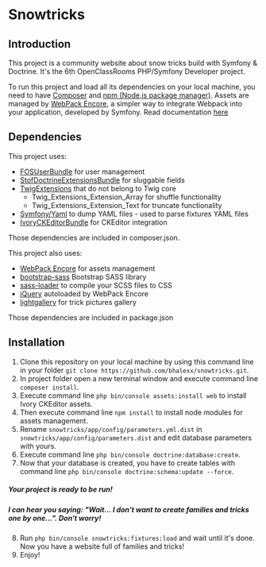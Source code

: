 # Snowtricks

## Introduction
This project is a community website about snow tricks build with Symfony & Doctrine.
It's the 6th OpenClassRooms PHP/Symfony Developer project.

To run this project and load all its dependencies on your local machine, you need to have [Composer](https://getcomposer.org/) and [npm (Node.js package manager)](https://nodejs.org/en/).
Assets are managed by [WebPack Encore](https://github.com/symfony/webpack-encore), a simpler way to integrate Webpack into your application, developed by Symfony. Read documentation [here](https://symfony.com/doc/current/frontend.html)

## Dependencies
This project uses:
- [FOSUserBundle](https://github.com/FriendsOfSymfony/FOSUserBundle) for user management
- [StofDoctrineExtensionsBundle](https://github.com/stof/StofDoctrineExtensionsBundle) for sluggable fields
- [TwigExtensions](https://github.com/twigphp/Twig-extensions) that do not belong to Twig core
	- Twig_Extensions_Extension_Array for shuffle functionality
	- Twig_Extensions_Extension_Text for truncate functionality
- [Symfony/Yaml](https://github.com/symfony/yaml) to dump YAML files - used to parse fixtures YAML files
- [IvoryCKEditorBundle](https://github.com/egeloen/IvoryCKEditorBundle) for CKEditor integration

Those dependencies are included in composer.json.

This project also uses:
- [WebPack Encore](https://github.com/symfony/webpack-encore) for assets management
- [bootstrap-sass](https://github.com/twbs/bootstrap-sass) Bootstrap SASS library
- [sass-loader](https://github.com/webpack-contrib/sass-loader) to compile your SCSS files to CSS
- [jQuery](https://github.com/jquery/jquery) autoloaded by WebPack Encore
- [lightgallery](https://github.com/sachinchoolur/lightGallery) for trick pictures gallery

Those dependencies are included in package.json

## Installation
1. Clone this repository on your local machine by using this command line in your folder `git clone https://github.com/bhalexx/snowtricks.git`.
2. In project folder open a new terminal window and execute command line `composer install`.
3. Execute command line `php bin/console assets:install web` to install Ivory CKEditor assets.
4. Then execute command line `npm install` to install node modules for assets management.
5. Rename `snowtricks/app/config/parameters.yml.dist` in `snowtricks/app/config/parameters.dist` and edit database parameters with yours.
6. Execute command line `php bin/console doctrine:database:create`.
7. Now that your database is created, you have to create tables with command line `php bin/console doctrine:schema:update --force`.
##### Your project is ready to be run!
##### I can hear you saying: "Wait... I don't want to create families and tricks one by one...". Don't worry!
8. Run `php bin/console snowtricks:fixtures:load` and wait until it's done. Now you have a website full of families and tricks!
9. Enjoy!

<!-- ## Structure
This Symfony project contains 3 bundles:
- CoreBundle
- SnowTricksBundle
- UserBundle -->